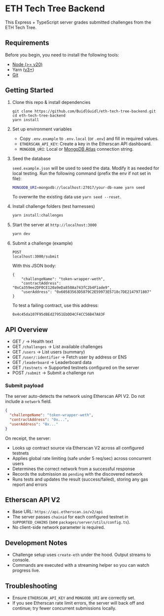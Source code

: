 # ETH Tech Tree Backend

This Express + TypeScript server grades submitted challenges from the ETH Tech Tree.

## Requirements

Before you begin, you need to install the following tools:

- [Node (>= v20)](https://nodejs.org/en/download/)
- Yarn ([v3+](https://yarnpkg.com/getting-started/install))
- [Git](https://git-scm.com/downloads)

## Getting Started

1. Clone this repo & install dependencies

    ```
    git clone https://github.com/BuidlGuidl/eth-tech-tree-backend.git
    cd eth-tech-tree-backend
    yarn install
    ```

2. Set up environment variables
   - Copy `.env.example` to `.env.local` (or `.env`) and fill in required values.
   - `ETHERSCAN_API_KEY`: Create a key in the Etherscan API dashboard.
   - `MONGODB_URI`: Local or [MongoDB Atlas](https://www.mongodb.com/products/platform/atlas-database) connection string.
    

3. Seed the database

    `seed.example.json` will be used to seed the data. Modify it as needed for local testing.
    Run the following command (prefix the env if not set in file):

    ```bash
    MONGODB_URI=mongodb://localhost:27017/your-db-name yarn seed
    ```

    To overwrite the existing data use `yarn seed --reset`.


4. Install challenge folders (test harnesses)

    ```bash
    yarn install:challenges
    ```

5. Start the server at `http://localhost:3000`

    ```bash
    yarn dev
    ```

6. Submit a challenge (example)

    ```
    POST
    localhost:3000/submit
    ```
    With this JSON body:
    ```
    {
        "challengeName": "token-wrapper-weth",
        "contractAddress": "0xCa359ee2DF0CE120a9eDa850Aa743fC2b4F1ade9",
        "userAddress": "0x60583563D5879C2E59973E5718c7DE2147971807"
    }
    ```
    To test a failing contract, use this address:
    ```
    0x4c45da107F95d8Ed27951EbDD4CF4CC56B47A83F

## API Overview

- GET `/` → Health text
- GET `/challenges` → List available challenges
- GET `/users` → List users (summary)
- GET `/user/:identifier` → Fetch user by address or ENS
- GET `/leaderboard` → Leaderboard data
- GET `/testnets` → Supported testnets configured on the server
- POST `/submit` → Submit a challenge run

### Submit payload

The server auto-detects the network using Etherscan API V2. Do not include a `network` field.

```json
{
  "challengeName": "token-wrapper-weth",
  "contractAddress": "0x...",
  "userAddress": "0x..."
}
```

On receipt, the server:
- Looks up contract source via Etherscan V2 across all configured testnets
- Applies global rate limiting (safe under 5 req/sec) across concurrent users
- Determines the correct network from a successful response
- Records the submission as `pending` with the discovered network
- Runs tests and updates the result (success/failed), storing any gas report and errors

## Etherscan API V2

- Base URL: `https://api.etherscan.io/v2/api`
- The server passes `chainid` for each configured testnet in `SUPPORTED_CHAINS` (see `packages/server/utils/config.ts`).
- No client-side network parameter is required.

## Development Notes

- Challenge setup uses `create-eth` under the hood. Output streams to console.
- Commands are executed with a streaming helper so you can watch progress live.

## Troubleshooting

- Ensure `ETHERSCAN_API_KEY` and `MONGODB_URI` are correctly set.
- If you see Etherscan rate limit errors, the server will back off and continue; try fewer concurrent submissions locally.
    ```
